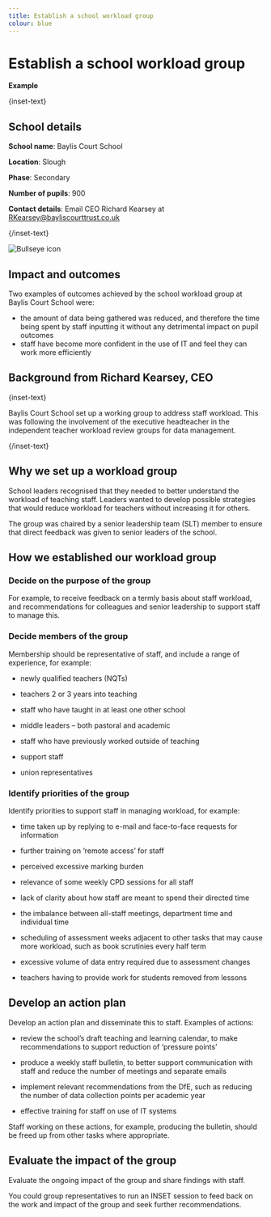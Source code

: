 ```yaml
---
title: Establish a school workload group
colour: blue
---
```


# Establish a school workload group

<strong class="govuk-tag">Example</strong>

{inset-text}

## School details

**School name**: Baylis Court School

**Location**: Slough

**Phase**: Secondary

**Number of pupils**: 900

**Contact details**: Email CEO Richard Kearsey at <RKearsey@bayliscourttrust.co.uk>

{/inset-text}

<div class="info-box">
  <div class="info-box__corner">
    <img src="/assets/images/bullseye.svg" alt="Bullseye icon">
  </div>
  <h2 class="govuk-heading-m">
    Impact and outcomes
  </h2>
  <p>
    Two examples of outcomes achieved by the school workload group at Baylis Court School were:
  </p>
  <ul>
    <li>
      the amount of data being gathered was reduced, and therefore the time being spent by staff inputting it without any detrimental impact on pupil outcomes
    </li>
    <li>
      staff have become more confident in the use of IT and feel they can work more efficiently
    </li>
  </ul>
</div>

## Background from Richard Kearsey, CEO

{inset-text}

Baylis Court School set up a working group to address staff workload. This was following the involvement of the executive headteacher in the independent teacher workload review groups for data management.

{/inset-text}

## Why we set up a workload group

School leaders recognised that they needed to better understand the workload of teaching staff. Leaders wanted to develop possible strategies that would reduce workload for teachers without increasing it for others.

The group was chaired by a senior leadership team (SLT) member to ensure that direct feedback was given to senior leaders of the school.

## How we established our workload group

### Decide on the purpose of the group

For example, to receive feedback on a termly basis about staff workload, and recommendations for colleagues and senior leadership to support staff to manage this.

### Decide members of the group

Membership should be representative of staff, and include a range of experience, for example:

- newly qualified teachers (NQTs)

- teachers 2 or 3 years into teaching

- staff who have taught in at least one other school

- middle leaders – both pastoral and academic

- staff who have previously worked outside of teaching

- support staff

- union representatives

### Identify priorities of the group

Identify priorities to support staff in managing workload, for example:

- time taken up by replying to e-mail and face-to-face requests for information

- further training on ‘remote access’ for staff

- perceived excessive marking burden

- relevance of some weekly CPD sessions for all staff

- lack of clarity about how staff are meant to spend their directed time

- the imbalance between all-staff meetings, department time and individual time

- scheduling of assessment weeks adjacent to other tasks that may cause more workload, such as book scrutinies every half term

- excessive volume of data entry required due to assessment changes

- teachers having to provide work for students removed from lessons

## Develop an action plan

Develop an action plan and disseminate this to staff. Examples of actions:

- review the school’s draft teaching and learning calendar, to make recommendations to support reduction of ‘pressure points’

- produce a weekly staff bulletin, to better support communication with staff and reduce the number of meetings and separate emails

- implement relevant recommendations from the DfE, such as reducing the number of data collection points per academic year

- effective training for staff on use of IT systems

Staff working on these actions, for example, producing the bulletin, should be freed up from other tasks where appropriate.

## Evaluate the impact of the group

Evaluate the ongoing impact of the group and share findings with staff.

You could group representatives to run an INSET session to feed back on the work and impact of the group and seek further recommendations.
